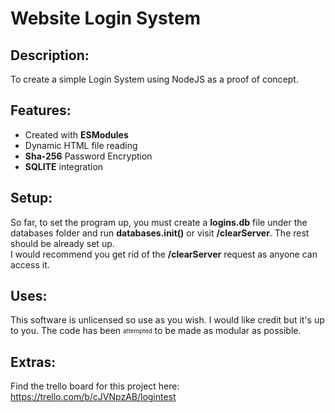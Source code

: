 # Website Login System 

## Description:
To create a simple Login System using NodeJS as a proof of concept.

## Features:
- Created with **ESModules**
- Dynamic HTML file reading
- **Sha-256** Password Encryption
- **SQLITE** integration

## Setup:
So far, to set the program up, you must create a **logins.db** file under the databases
folder and run **databases.init()** or visit **/clearServer**. The rest should be already
set up. <br>
I would recommend you get rid of the **/clearServer** request as anyone can access it.

## Uses:
This software is unlicensed so use as you wish. I would like credit but it's up to you. 
The code has been <sub><sup>attempted</sup></sub> to be made as modular as possible.

## Extras:
Find the trello board for this project here: <br>
https://trello.com/b/cJVNpzAB/logintest